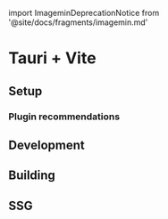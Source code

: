 import ImageminDeprecationNotice from '@site/docs/fragments/imagemin.md'

# Tauri + Vite

## Setup

### Plugin recommendations

<ImageminDeprecationNotice />

## Development

## Building

## SSG
